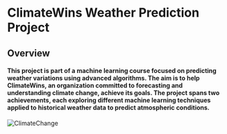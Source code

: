 # ClimateWins Weather Prediction Project

## Overview
#### This project is part of a machine learning course focused on predicting weather variations using advanced algorithms. The aim is to help ClimateWins, an organization committed to forecasting and understanding climate change, achieve its goals. The project spans two achievements, each exploring different machine learning techniques applied to historical weather data to predict atmospheric conditions.
![ClimateChange](https://github.com/user-attachments/assets/8ad16cad-cfbf-471a-ad80-7d7609ef1228)
